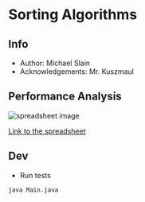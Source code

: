 # Sorting Algorithms

## Info

-   Author: Michael Slain
-   Acknowledgements: Mr. Kuszmaul

## Performance Analysis

![spreadsheet image](https://docs.google.com/spreadsheets/d/e/2PACX-1vTB_rpgvfq-9K7fOqVqI9BzphyCGUdiaDHHtOY5nbCW_X2Z5U3nOiWZJ-5Q3vYQAYbr1KnuW9rJPj8Z/pubchart?oid=1880387229&format=image)

[Link to the spreadsheet](https://docs.google.com/spreadsheets/d/1LKvh6UTcDBdpq-P6RoWWKMJjreA49grHz2u9ZtZFe5Y/edit?usp=sharing)

## Dev

-   Run tests

```zsh
java Main.java
```
